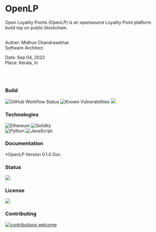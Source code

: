 # OpenLP
Open Loyality Points (OpenLP) is an opensource Loyality Point platform build top on public blockchain.

<br>
Auther: Midhun Chandrasekhar
<br>
Software Architect

Date: Sep 04, 2022
<br>
Place: Kerala, In

<br><br>

### Build
![GitHub Workflow Status](https://img.shields.io/github/workflow/status/dwyl/auth_plug/Elixir%20CI?label=build&style=flat-square)
![Known Vulnerabilities](https://snyk.io/test/github/{username}/{repo}/badge.svg)
![](https://img.shields.io/badge/Maintained%3F-yes-green.svg)
<br>

### Technologies
![Ethereum](https://img.shields.io/badge/Ethereum-3C3C3D?style=for-the-badge&logo=Ethereum&logoColor=white)
![Solidity](https://img.shields.io/badge/Solidity-%23363636.svg?style=for-the-badge&logo=solidity&logoColor=white)
<br>
![Python](https://img.shields.io/badge/python-3670A0?style=for-the-badge&logo=python&logoColor=ffdd54)
![JavaScript](https://img.shields.io/badge/javascript-%23323330.svg?style=for-the-badge&logo=javascript&logoColor=%23F7DF1E)
<br>

### Documentation
*OpenLP Version 0.1.0 Doc
<br>

### Status
![](https://img.shields.io/website-up-down-green-red/http/monip.org.svg)

### License
![](https://camo.githubusercontent.com/afa3b4832847df4bdf741044e496aa501da653e7d9c9cbb60091f3faa5bcb673/68747470733a2f2f696d672e736869656c64732e696f2f62616467652f6c6963656e73652d4d49542d6f72616e6765)
<br>

### Contributing 
[![contributions welcome](https://img.shields.io/badge/contributions-welcome-brightgreen.svg?style=flat)](https://github.com/Midhun-Chandrasekhar/OpenLP)
